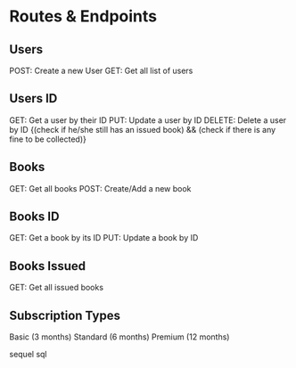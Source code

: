 # Routes & Endpoints

## Users

POST: Create a new User
GET: Get all list of users

## Users ID

GET: Get a user by their ID
PUT: Update a user by ID
DELETE: Delete a user by ID {(check if he/she still has an issued book) && (check if there is any fine to be collected)}

## Books

GET: Get all books
POST: Create/Add a new book

## Books ID

GET: Get a book by its ID
PUT: Update a book by ID

## Books Issued

GET: Get all issued books

## Subscription Types

Basic (3 months)
Standard (6 months)
Premium (12 months)

sequel
sql
